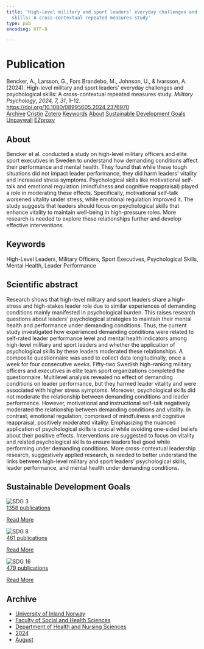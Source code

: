 ```yaml
---
title: 'High-level military and sport leaders’ everyday challenges and psychological
  skills: A cross-contextual repeated measures study'
type: pub
encoding: UTF-8

---
```

<h1>Publication</h1>
<article id="csl-bib-container-TA43F2U5" class="csl-bib-container">
  <div class="csl-bib-body"> <div class="csl-entry">Bencker, A., Larsson, G., Fors Brandebo, M., Johnson, U., &#38; Ivarsson, A. (2024). High-level military and sport leaders’ everyday challenges and psychological skills: A cross-contextual repeated measures study. <i>Military Psychology</i>, <i>2024, 7, 31</i>, 1–12. <a href="https://doi.org/10.1080/08995605.2024.2376970">https://doi.org/10.1080/08995605.2024.2376970</a></div> </div>
  <div class="csl-bib-buttons">
    <a href="#taxonomy-article-TA43F2U5" alt="archive" class="csl-bib-button">Archive</a>
    <a href="https://app.cristin.no/results/show.jsf?id=2287746" alt="Cristin" class="csl-bib-button">Cristin</a>
    <a href="http://zotero.org/groups/5881554/items/TA43F2U5" alt="Zotero" class="csl-bib-button">Zotero</a>
    <a href="#keywords-article-TA43F2U5" alt="keywords" class="csl-bib-button">Keywords</a>
    <a href="#about-article-TA43F2U5" alt="about_pub" class="csl-bib-button">About</a>
    <a href="#sdg-article-TA43F2U5" alt="sdg" class="csl-bib-button">Sustainable Development Goals</a>
    <a href="https://doi.org/10.1080/08995605.2024.2376970" alt="Unpaywall" class="csl-bib-button">Unpaywall</a>
    <a href="https://doi.org/10.1080/08995605.2024.2376970" alt="EZproxy" class="csl-bib-button">EZproxy</a>
  </div>
  <div id="csl-bib-meta-container-TA43F2U5"></div>
</article>
<div id="csl-bib-meta-TA43F2U5" class="csl-bib-meta">
  <article id="about-article-TA43F2U5" class="about_pub-article">
    <h1>About</h1>
    Bencker et al. conducted a study on high-level military officers and elite sport executives in Sweden to understand how demanding conditions affect their performance and mental health. They found that while these tough situations did not impact leader performance, they did harm leaders' vitality and increased stress symptoms. Psychological skills like motivational self-talk and emotional regulation (mindfulness and cognitive reappraisal) played a role in moderating these effects. Specifically, motivational self-talk worsened vitality under stress, while emotional regulation improved it. The study suggests that leaders should focus on psychological skills that enhance vitality to maintain well-being in high-pressure roles. More research is needed to explore these relationships further and develop effective interventions.
  </article>
  <article id="keywords-article-TA43F2U5" class="keywords-article">
    <h1>Keywords</h1>
    High-Level Leaders, Military Officers, Sport Executives, Psychological Skills, Mental Health, Leader Performance
  </article>
  <article id="abstract-article-TA43F2U5" class="abstract-article">
    <h1>Scientific abstract</h1>
    Research shows that high-level military and sport leaders share a high-stress and high-stakes leader role due to similar experiences of demanding conditions mainly manifested in psychological burden. This raises research questions about leaders' psychological strategies to maintain their mental health and performance under demanding conditions. Thus, the current study investigated how experienced demanding conditions were related to self-rated leader performance level and mental health indicators among high-level military and sport leaders and whether the application of psychological skills by these leaders moderated these relationships. A composite questionnaire was used to collect data longitudinally, once a week for four consecutive weeks. Fifty-two Swedish high-ranking military officers and executives in elite team sport organizations completed the questionnaire. Multilevel analysis revealed no effect of demanding conditions on leader performance, but they harmed leader vitality and were associated with higher stress symptoms. Moreover, psychological skills did not moderate the relationship between demanding conditions and leader performance. However, motivational and instructional self-talk negatively moderated the relationship between demanding conditions and vitality. In contrast, emotional regulation, comprised of mindfulness and cognitive reappraisal, positively moderated vitality. Emphasizing the nuanced application of psychological skills is crucial while avoiding one-sided beliefs about their positive effects. Interventions are suggested to focus on vitality and related psychological skills to ensure leaders feel good while performing under demanding conditions. More cross-contextual leadership research, suggestively applied research, is needed to better understand the links between high-level military and sport leaders' psychological skills, leader performance, and mental health under demanding conditions.
  </article>
  <article id="sdg-article-TA43F2U5" class="sdg-article">
    <h1>Sustainable Development Goals</h1>
    <div class="sdg-container"><div id="sdg3" class="sdg">
        <img src="{{< params subfolder >}}images/sdg/sdg03_en.png" class="image" alt="SDG 3">
        <div class="sdg-overlay">
          <a href="/en/archive/?key=?sdg=3#archive" class="sdg-publication-count"><span>1358</span> publications</a>
          <p><a href="https://sdgs.un.org/goals/goal3" class="sdg-read-more">Read More</a></p>
        </div>
      </div> <div id="sdg8" class="sdg">
        <img src="{{< params subfolder >}}images/sdg/sdg08_en.png" class="image" alt="SDG 8">
        <div class="sdg-overlay">
          <a href="/en/archive/?key=?sdg=8#archive" class="sdg-publication-count"><span>461</span> publications</a>
          <p><a href="https://sdgs.un.org/goals/goal8" class="sdg-read-more">Read More</a></p>
        </div>
      </div> <div id="sdg16" class="sdg">
        <img src="{{< params subfolder >}}images/sdg/sdg16_en.png" class="image" alt="SDG 16">
        <div class="sdg-overlay">
          <a href="/en/archive/?key=?sdg=16#archive" class="sdg-publication-count"><span>479</span> publications</a>
          <p><a href="https://sdgs.un.org/goals/goal16" class="sdg-read-more">Read More</a></p>
        </div>
      </div></div>
  </article>
  <article id="taxonomy-article-TA43F2U5" class="taxonomy-article">
    <h1>Archive</h1>
    <ul>
      <li>
        <a href="/en/archive/?key=3DCRN523">University of Inland Norway</a>
      </li>
      <li>
        <a href="/en/archive/?key=IDKFS3MX">Faculty of Social and Health Sciences</a>
      </li>
      <li>
        <a href="/en/archive/?key=GTV4ECMZ">Department of Health and Nursing Sciences</a>
      </li>
      <li>
        <a href="/en/archive/?key=KNN5LNR7">2024</a>
      </li>
      <li>
        <a href="/en/archive/?key=FCJW3XNS">August</a>
      </li>
    </ul>
  </article>
</div>
